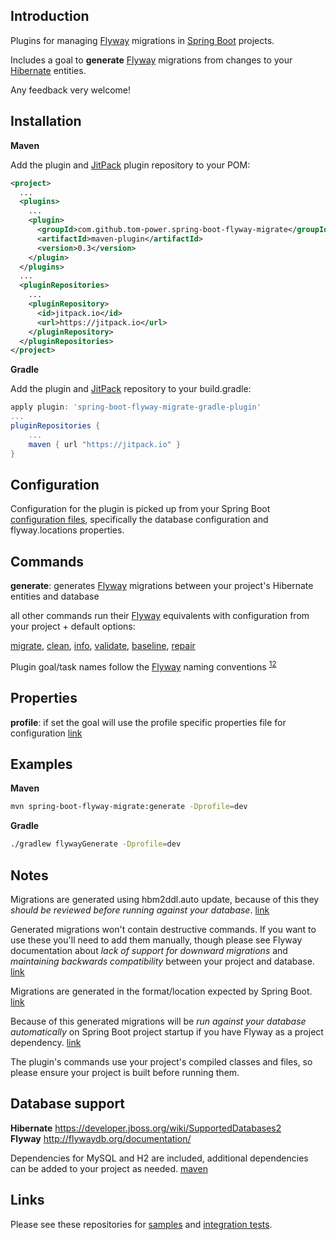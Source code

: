 ## Introduction

Plugins for managing [Flyway](https://flywaydb.org/) migrations in [Spring Boot](https://projects.spring.io/spring-boot/) projects. 

Includes a goal to **generate** [Flyway](https://flywaydb.org/) migrations from changes to your [Hibernate](http://hibernate.org/) entities. 

Any feedback very welcome!

## Installation

**Maven**

Add the plugin and [JitPack](https://jitpack.io/) plugin repository to your POM:

```xml
<project>
  ...
  <plugins>
    ...
    <plugin>
      <groupId>com.github.tom-power.spring-boot-flyway-migrate</groupId>
      <artifactId>maven-plugin</artifactId>
      <version>0.3</version>
    </plugin>
  </plugins>
  ...
  <pluginRepositories>
    ...
    <pluginRepository>
      <id>jitpack.io</id>
      <url>https://jitpack.io</url>
    </pluginRepository>
  </pluginRepositories>
</project>
```

**Gradle**

Add the plugin and [JitPack](https://jitpack.io/) repository to your build.gradle:

```groovy
apply plugin: 'spring-boot-flyway-migrate-gradle-plugin'
...
pluginRepositories {
    ...
    maven { url "https://jitpack.io" }
}	
```

## Configuration

Configuration for the plugin is picked up from your Spring Boot [configuration files](https://docs.spring.io/spring-boot/docs/current/reference/html/boot-features-external-config.html#boot-features-external-config-application-property-files), specifically the database configuration and flyway.locations properties.

## Commands

**generate**: generates [Flyway](https://flywaydb.org) migrations between your project's Hibernate entities and database

all other commands run their [Flyway](https://flywaydb.org) equivalents with configuration from your project + default options:    

[migrate](https://flywaydb.org/documentation/command/migrate), [clean](https://flywaydb.org/documentation/command/clean), [info](https://flywaydb.org/documentation/command/info), [validate](https://flywaydb.org/documentation/command/validate), [baseline](https://flywaydb.org/documentation/command/baseline), [repair](https://flywaydb.org/documentation/command/repair)

Plugin goal/task names follow the [Flyway](https://flywaydb.org) naming conventions <sup>[1](https://flywaydb.org/documentation/maven/)[2](https://flywaydb.org/documentation/gradle/)</sup>

## Properties

**profile**: if set the goal will use the profile specific properties file for configuration [link](https://docs.spring.io/spring-boot/docs/current/reference/html/boot-features-external-config.html#boot-features-external-config-profile-specific-properties)

## Examples

**Maven**

```bash
mvn spring-boot-flyway-migrate:generate -Dprofile=dev
```

**Gradle**


```bash
./gradlew flywayGenerate -Dprofile=dev
```

## Notes

Migrations are generated using hbm2ddl.auto update, because of this they *should be reviewed before running against your database*. [link](http://stackoverflow.com/questions/221379/hibernate-hbm2ddl-auto-update-in-production)

Generated migrations won't contain destructive commands. If you want to use these you'll need to add them manually, though please see Flyway documentation about *lack of support for downward migrations* and *maintaining backwards compatibility* between your project and database. [link](http://flywaydb.org/documentation/faq.html#downgrade)

Migrations are generated in the format/location expected by Spring Boot. [link](https://docs.spring.io/spring-boot/docs/current/reference/html/howto-database-initialization.html#howto-execute-flyway-database-migrations-on-startup)

Because of this generated migrations will be *run against your database automatically* on Spring Boot project startup if you have Flyway as a project dependency. [link](https://docs.spring.io/spring-boot/docs/current/reference/html/howto-database-initialization.html#howto-execute-flyway-database-migrations-on-startup)

The plugin's commands use your project's compiled classes and files, so please ensure your project is built before running them.

## Database support

**Hibernate** https://developer.jboss.org/wiki/SupportedDatabases2<br/>
**Flyway** http://flywaydb.org/documentation/

Dependencies for MySQL and H2 are included, additional dependencies can be added to your project as needed. [maven](https://maven.apache.org/guides/mini/guide-configuring-plugins.html#Using_the_dependencies_Tag)

## Links

Please see these repositories for [samples](https://github.com/tom-power/spring-boot-flyway-migrate-samples) and [integration tests](https://github.com/tom-power/spring-boot-flyway-migrate-integration-tests).